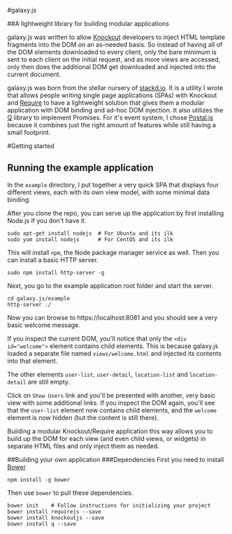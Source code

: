 #galaxy.js

##A lightweight library for building modular applications

galaxy.js was written to allow [Knockout][1] developers to inject HTML template fragments into the DOM on an as-needed basis. So instead of having all of the DOM elements downloaded to every client, only the bare minimum is sent to each client on the initial request, and as more views are accessed, only then does the additional DOM get downloaded and injected into the current document.

galaxy.js was born from the stellar nursery of [stackd.io](http://www.stackd.io/). It is a utility I wrote that allows people writing single page applications (SPAs) with Knockout and [Require][2] to have a lightweight solution that gives them a modular application with DOM binding and ad-hoc DOM injection. It also utilizes the [Q](https://github.com/kriskowal/q) library to implement Promises. For it's event system, I chose [Postal.js](https://github.com/postaljs/postal.js) because it combines just the right amount of features while still having a small footprint.

#Getting started

## Running the example application
In the `example` directory, I put together a very quick SPA that displays four different views, each with its own view model, with some minimal data binding.

After you clone the repo, you can serve up the application by first installing Node.js if you don't have it.

    sudo apt-get install nodejs  # For Ubuntu and its ilk
    sudo yum install nodejs      # For CentOS and its ilk
    
This will install `npm`, the Node package manager service as well. Then you can install a basic HTTP server.

	sudo npm install http-server -g

Next, you go to the example application root folder and start the server.

	cd galaxy.js/example
	http-server ./
    
Now you can browse to https://localhost:8081 and you should see a very basic welcome message.

If you inspect the current DOM, you'll notice that only the `<div id="welcome">` element contains child elements. This is because galaxy.js loaded a separate file named `views/welcome.html` and injected its contents into that element.

The other elements `user-list`, `user-detail`, `location-list` and `location-detail` are still empty.

Click on `Show Users` link and you'll be presented with another, very basic view with some additional links. If you inspect the DOM again, you'll see that the `user-list` element now contains child elements, and the `welcome` element is now hidden (but the content is still there).

Building a modular Knockout/Require application this way allows you to build up the DOM for each view (and even child views, or widgets) in separate HTML files and only inject them as needed.

##Building your own application
###Dependencies
First you need to install [Bower](http://bower.io/)

    npm install -g bower

Then use `bower` to pull these dependencies.
    
    bower init    # Follow instructions for initializing your project
    bower install requirejs --save
    bower install knockoutjs --save
    bower install q --save


  [1]: knockoutjs.com
  [2]: requirejs.org
  [3]: http://expressjs.com/